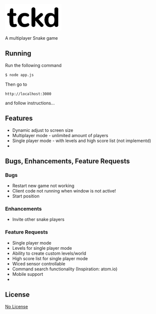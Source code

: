 [![tckd logo](img/tckd.png)](http://tckd.me/)

  A multiplayer Snake game

## Running

  Run the following command
```bash
$ node app.js
```

  Then go to
```web
http://localhost:3000
```

and follow instructions...


## Features
  * Dynamic adjust to screen size
  * Multiplayer mode - unlimited amount of players
  * Single player mode - with levels and high score list (not implementd)
  *

## Bugs, Enhancements, Feature Requests

### Bugs

  * Restart new game not working
  * Client code not running when window is not active!
  * Start position

### Enhancements

  * Invite other snake players

### Feature Requests

  * Single player mode
  * Levels for single player mode
  * Ability to create custom levels/world
  * High score list for single player mode
  * Wiced sensor controllable
  * Command search functionality (Inspiration: atom.io)
  * Mobile support
  *

## License

  [No License](LICENSE)
